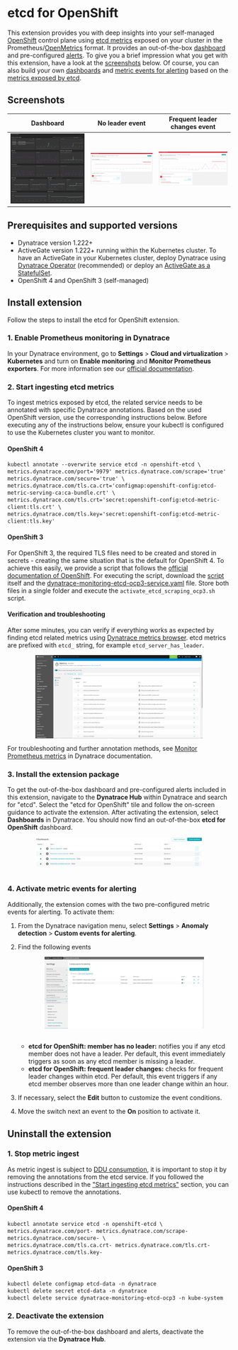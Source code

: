 # etcd for OpenShift
This extension provides you with deep insights into your self-managed [OpenShift](https://www.openshift.com/) control plane using [etcd metrics](https://etcd.io/docs/current/metrics/) exposed on your cluster in the Prometheus/[OpenMetrics](https://github.com/OpenObservability/OpenMetrics) format. It provides an out-of-the-box [dashboard](#screenshots) and pre-configured [alerts](#screenshots). To give you a brief impression what you get with this extension, have a look at the [screenshots](#screenshots) below. Of course, you can also build your own [dashboards](https://www.dynatrace.com/support/help/shortlink/custom-dashboards) and [metric events for alerting](https://www.dynatrace.com/support/help/shortlink/metric-events-for-alerting) based on the [metrics exposed by etcd](https://etcd.io/docs/current/metrics/).

## <a name="screenshots"></a>Screenshots
Dashboard             |  No leader event | Frequent leader changes event
:-------------------------:|:-------------------------:|:-----:
<img src="docs/screenshots/etcd_for_openshift_dashboard_01.png" alt="screenshot dashboard 1" width="100%"/>  |  <img src="docs/screenshots/etcd_for_openshift_alert_01.png" alt="screenshot alert 1" width="100%"/> | <img src="docs/screenshots/etcd_for_openshift_alert_02.png" alt="screenshot alert 2" width="100%"/>

## <a name="permissions"></a> Prerequisites and supported versions

* Dynatrace version 1.222+
* ActiveGate version 1.222+ running within the Kubernetes cluster. To have an ActiveGate in your Kubernetes cluster, deploy Dynatrace using [Dynatrace Operator](https://www.dynatrace.com/support/help/shortlink/full-stack-dto-k8) (recommended) or deploy an [ActiveGate as a StatefulSet](https://www.dynatrace.com/support/help/shortlink/connect-kubernetes-clusters).
* OpenShift 4 and OpenShift 3 (self-managed)


## Install extension

Follow the steps to install the etcd for OpenShift extension.

### 1. Enable Prometheus monitoring in Dynatrace
In your Dynatrace environment, go to **Settings** > **Cloud and virtualization** > **Kubernetes** and turn on **Enable monitoring** and **Monitor Prometheus exporters**. For more information see our [official documentation](https://www.dynatrace.com/support/help/shortlink/monitor-prometheus-metrics).

### <a name="ingestmetrics"></a> 2. Start ingesting etcd metrics
To ingest metrics exposed by etcd, the related service needs to be annotated with specific Dynatrace annotations. Based on the used OpenShift version, use the corresponding instructions below. Before executing any of the instructions below, ensure your kubectl is configured to use the Kubernetes cluster you want to monitor.

#### OpenShift 4
```
kubectl annotate --overwrite service etcd -n openshift-etcd \
metrics.dynatrace.com/port='9979' metrics.dynatrace.com/scrape='true' metrics.dynatrace.com/secure='true' \
metrics.dynatrace.com/tls.ca.crt='configmap:openshift-config:etcd-metric-serving-ca:ca-bundle.crt' \
metrics.dynatrace.com/tls.crt='secret:openshift-config:etcd-metric-client:tls.crt' \
metrics.dynatrace.com/tls.key='secret:openshift-config:etcd-metric-client:tls.key'
```
#### OpenShift 3
For OpenShift 3, the required TLS files need to be created and stored in secrets - creating the same situation that is the default for OpenShift 4. To achieve this easily, we provide a script that follows the [official documentation of OpenShift](https://docs.openshift.com/container-platform/3.11/install_config/prometheus_cluster_monitoring.html#configuring-etcd-monitoring_prometheus-cluster-monitoring). For executing the script, download the [script](https://github.com/dynatrace-extensions/etcd-for-k8s-control-plane/scripts/activate_etcd_scraping_ocp3.sh) itself and the [dynatrace-monitoring-etcd-ocp3-service.yaml](https://github.com/dynatrace-extensions/etcd-for-k8s-control-plane/scripts/dynatrace-monitoring-etcd-ocp3-service.yaml) file. Store both files in a single folder and execute the ```activate_etcd_scraping_ocp3.sh``` script.

#### Verification and troubleshooting
After some minutes, you can verify if everything works as expected by finding etcd related metrics using [Dynatrace metrics browser](https://www.dynatrace.com/support/help/shortlink/metrics-browser). etcd metrics are prefixed with `etcd_` string, for example `etcd_server_has_leader`. 

<img src="docs/screenshots/etcd_metrics.png" alt="etcd metrics" width="75%" style="margin:auto; display:block;"/>


For troubleshooting and further annotation methods, see [Monitor Prometheus metrics](https://www.dynatrace.com/support/help/shortlink/monitor-prometheus-metrics) in Dynatrace documentation.

### 3. Install the extension package
To get the out-of-the-box dashboard and pre-configured alerts included in this extension, navigate to the **Dynatrace Hub** within Dynatrace and search for "etcd". Select the "etcd for OpenShift" tile and follow the on-screen guidance to activate the extension. After activating the extension, select **Dashboards** in Dynatrace. You should now find an out-of-the-box **etcd for OpenShift** dashboard.

<img src="docs/screenshots/dashboard_list.png" alt="list of dashboards" width="75%" style="margin:auto; display:block;"/></br>

### 4. Activate metric events for alerting
Additionally, the extension comes with the two pre-configured metric events for alerting. To activate them:
1. From the Dynatrace navigation menu, select **Settings** > **Anomaly detection** > **Custom events for alerting**.
2. Find the following events

   <img src="docs/screenshots/alert_list.png" alt="list of alerts" width="75%" style="margin:auto; display:block;"/></br>

   
   * **etcd for OpenShift: member has no leader:**  notifies you if any etcd member does not have a leader. Per default, this event immediately triggers as soon as any etcd member is missing a leader. 
   * **etcd for OpenShift: frequent leader changes:**  checks for frequent leader changes within etcd. Per default, this event triggers if any etcd member observes more than one leader change within an hour.
3. If necessary, select the **Edit** button to customize the event conditions.
4. Move the switch next an event to the **On** position to activate it.

## Uninstall the extension
### 1. Stop metric ingest
As metric ingest is subject to [DDU consumption](https://www.dynatrace.com/support/help/shortlink/monitor-prometheus-metrics#monitoring-consumption), it is important to stop it by removing the annotations from the etcd service. If you followed the instructions described in the ["Start ingesting etcd metrics"](#ingestmetrics) section, you can use kubectl to remove the annotations.
#### OpenShift 4
```
kubectl annotate service etcd -n openshift-etcd \
metrics.dynatrace.com/port- metrics.dynatrace.com/scrape- metrics.dynatrace.com/secure- \
metrics.dynatrace.com/tls.ca.crt- metrics.dynatrace.com/tls.crt- metrics.dynatrace.com/tls.key-
```
#### OpenShift 3
```
kubectl delete configmap etcd-data -n dynatrace
kubectl delete secret etcd-data -n dynatrace
kubectl delete service dynatrace-monitoring-etcd-ocp3 -n kube-system
```
### 2. Deactivate the extension
To remove the out-of-the-box dashboard and alerts, deactivate the extension via the **Dynatrace Hub**.
